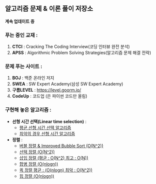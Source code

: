 ﻿## 알고리즘 문제 & 이론 풀이 저장소
 
**계속 업데이트 중** 
 
### 푸는 중인 교재 :
1. **CTCI** : Cracking The Coding Interview(코딩 인터뷰 완전 분석)  
2. **APSS** : Algorithmic Problem Solving Strategies(알고리즘 문제 해결 전략)

### 문제 푸는 사이트 : 
1. **BOJ** : 백준 온라인 저지
2. **SWEA** : SW Expert Academy(삼성 SW Expert Academy)
3. **구름LEVEL** : https://level.goorm.io/
4. **CodeUp** : 코드업 (은 파이썬 코드만 올림)

### 구현해 놓은 알고리즘 : 
* **선형 시간 선택(Linear time selection)** : 
  * [평균 선형 시간 선택 알고리즘](https://github.com/woorimlee/Algorithm-Repository/blob/master/Algorithm/Linear%20time%20selection%20algorithm.cpp)
  * [최악의 경우 선형 시간  알고리즘](https://github.com/woorimlee/Algorithm-Repository/blob/master/Algorithm/Selection%20in%20worst%20case%20linear%20time%20algorithm.cpp)
* **정렬** :
  * [버블 정렬 & Improved Bubble Sort (O(N^2))](https://github.com/woorimlee/Algorithm-Repository/blob/master/Algorithm/Improved%20Bubble%20Sort.cpp)
  * [선택 정렬 (O(N^2))](https://github.com/woorimlee/Algorithm-Repository/blob/master/Algorithm/Selection%20Sort.cpp)
  * [삽입 정렬 (평균 : O(N^2) 최고 : O(N))](https://github.com/woorimlee/Algorithm-Repository/blob/master/Algorithm/Insertion%20Sort.cpp)
  * [합병 정렬 (O(nlogn))](https://github.com/woorimlee/Algorithm-Repository/blob/master/Algorithm/Merge%20Sort.cpp)
  * [퀵 정렬 평균 : (O(nlogn) 최악 : O(N^2))](https://github.com/woorimlee/Algorithm-Repository/blob/master/Algorithm/Quick%20Sort.cpp)
  * [힙 정렬 (O(nlogn))](https://github.com/woorimlee/Algorithm-Repository/blob/master/Algorithm/Heap%20Sort.cpp)
